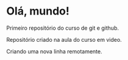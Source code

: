 # Olá, mundo!
 Primeiro repositório do curso de git e github.

 Repositório criado na aula do curso em video.
 
 Criando uma nova linha remotamente. 
